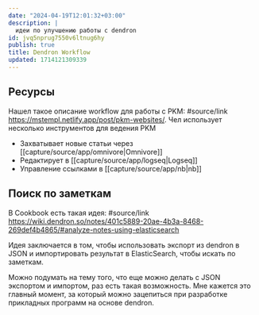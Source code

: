 ```yaml
---
date: "2024-04-19T12:01:32+03:00"
description: |
  идеи по улучшению работы с dendron
id: jvq5nprug7550v6ltnug6hy
publish: true
title: Dendron Workflow
updated: 1714121309339
---
```

## Ресурсы

Нашел такое описание workflow для работы с PKM:
#source/link <https://mstempl.netlify.app/post/pkm-websites/>.
Чел использует несколько инструментов для ведения PKM

- Захватывает новые статьи через [[capture/source/app/omnivore|Omnivore]]
- Редактирует в [[capture/source/app/logseq|Logseq]]
- Управление ссылками в [[capture/source/app/nb|nb]]

## Поиск по заметкам

В Cookbook есть такая идея:
#source/link <https://wiki.dendron.so/notes/401c5889-20ae-4b3a-8468-269def4b4865/#analyze-notes-using-elasticsearch>

Идея заключается в том, чтобы использовать экспорт из dendron в JSON и импортировать результат в ElasticSearch, чтобы искать по заметкам.

Можно подумать на тему того, что еще можно делать с JSON экспортом и импортом, раз есть такая возможность. Мне кажется это главный момент, за который можно зацепиться при разработке прикладных программ на основе dendron.
